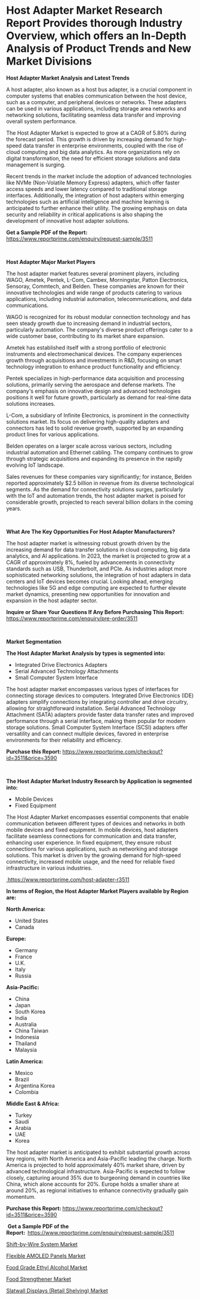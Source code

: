 <p><h1>Host Adapter Market Research Report Provides thorough Industry Overview, which offers an In-Depth Analysis of Product Trends and New Market Divisions</h1></p><p><strong>Host Adapter Market Analysis and Latest Trends</strong></p>
<p><p>A host adapter, also known as a host bus adapter, is a crucial component in computer systems that enables communication between the host device, such as a computer, and peripheral devices or networks. These adapters can be used in various applications, including storage area networks and networking solutions, facilitating seamless data transfer and improving overall system performance.</p><p>The Host Adapter Market is expected to grow at a CAGR of 5.80% during the forecast period. This growth is driven by increasing demand for high-speed data transfer in enterprise environments, coupled with the rise of cloud computing and big data analytics. As more organizations rely on digital transformation, the need for efficient storage solutions and data management is surging.</p><p>Recent trends in the market include the adoption of advanced technologies like NVMe (Non-Volatile Memory Express) adapters, which offer faster access speeds and lower latency compared to traditional storage interfaces. Additionally, the integration of host adapters within emerging technologies such as artificial intelligence and machine learning is anticipated to further enhance their utility. The growing emphasis on data security and reliability in critical applications is also shaping the development of innovative host adapter solutions.</p></p>
<p><strong>Get a Sample PDF of the Report:&nbsp;</strong> <a href="https://www.reportprime.com/enquiry/request-sample/3511?utm_campaign=10&utm_medium=2&utm_source=Github&utm_content=ia&utm_term=10102024&utm_id=host-adapter">https://www.reportprime.com/enquiry/request-sample/3511</a></p>
<p>&nbsp;</p>
<p><strong>Host Adapter Major Market Players</strong></p>
<p><p>The host adapter market features several prominent players, including WAGO, Ametek, Pentek, L-Com, Cambex, Morningstar, Patton Electronics, Sensoray, Commtech, and Belden. These companies are known for their innovative technologies and wide range of products catering to various applications, including industrial automation, telecommunications, and data communications.</p><p>WAGO is recognized for its robust modular connection technology and has seen steady growth due to increasing demand in industrial sectors, particularly automation. The company's diverse product offerings cater to a wide customer base, contributing to its market share expansion.</p><p>Ametek has established itself with a strong portfolio of electronic instruments and electromechanical devices. The company experiences growth through acquisitions and investments in R&D, focusing on smart technology integration to enhance product functionality and efficiency.</p><p>Pentek specializes in high-performance data acquisition and processing solutions, primarily serving the aerospace and defense markets. The company's emphasis on innovative design and advanced technologies positions it well for future growth, particularly as demand for real-time data solutions increases.</p><p>L-Com, a subsidiary of Infinite Electronics, is prominent in the connectivity solutions market. Its focus on delivering high-quality adapters and connectors has led to solid revenue growth, supported by an expanding product lines for various applications.</p><p>Belden operates on a larger scale across various sectors, including industrial automation and Ethernet cabling. The company continues to grow through strategic acquisitions and expanding its presence in the rapidly evolving IoT landscape.</p><p>Sales revenues for these companies vary significantly; for instance, Belden reported approximately $2.5 billion in revenue from its diverse technological segments. As the demand for connectivity solutions surges, particularly with the IoT and automation trends, the host adapter market is poised for considerable growth, projected to reach several billion dollars in the coming years.</p></p>
<p>&nbsp;</p>
<p><strong>What Are The Key Opportunities For Host Adapter Manufacturers?</strong></p>
<p><p>The host adapter market is witnessing robust growth driven by the increasing demand for data transfer solutions in cloud computing, big data analytics, and AI applications. In 2023, the market is projected to grow at a CAGR of approximately 8%, fueled by advancements in connectivity standards such as USB, Thunderbolt, and PCIe. As industries adopt more sophisticated networking solutions, the integration of host adapters in data centers and IoT devices becomes crucial. Looking ahead, emerging technologies like 5G and edge computing are expected to further elevate market dynamics, presenting new opportunities for innovation and expansion in the host adapter sector.</p></p>
<p><strong>Inquire or Share Your Questions If Any Before Purchasing This Report:</strong> <a href="https://www.reportprime.com/enquiry/pre-order/3511?utm_campaign=10&utm_medium=2&utm_source=Github&utm_content=ia&utm_term=10102024&utm_id=host-adapter">https://www.reportprime.com/enquiry/pre-order/3511</a></p>
<p>&nbsp;</p>
<p><strong>Market Segmentation</strong></p>
<p><strong>The Host Adapter Market Analysis by types is segmented into:</strong></p>
<p><ul><li>Integrated Drive Electronics Adapters</li><li>Serial Advanced Technology Attachments</li><li>Small Computer System Interface</li></ul></p>
<p><p>The host adapter market encompasses various types of interfaces for connecting storage devices to computers. Integrated Drive Electronics (IDE) adapters simplify connections by integrating controller and drive circuitry, allowing for straightforward installation. Serial Advanced Technology Attachment (SATA) adapters provide faster data transfer rates and improved performance through a serial interface, making them popular for modern storage solutions. Small Computer System Interface (SCSI) adapters offer versatility and can connect multiple devices, favored in enterprise environments for their reliability and efficiency.</p></p>
<p><strong>Purchase this Report:&nbsp;</strong><a href="https://www.reportprime.com/checkout?id=3511&price=3590&utm_campaign=10&utm_medium=2&utm_source=Github&utm_content=ia&utm_term=10102024&utm_id=host-adapter">https://www.reportprime.com/checkout?id=3511&price=3590</a></p>
<p>&nbsp;</p>
<p><strong>The Host Adapter Market Industry Research by Application is segmented into:</strong></p>
<p><ul><li>Mobile Devices</li><li>Fixed Equipment</li></ul></p>
<p><p>The Host Adapter Market encompasses essential components that enable communication between different types of devices and networks in both mobile devices and fixed equipment. In mobile devices, host adapters facilitate seamless connections for communication and data transfer, enhancing user experience. In fixed equipment, they ensure robust connections for various applications, such as networking and storage solutions. This market is driven by the growing demand for high-speed connectivity, increased mobile usage, and the need for reliable fixed infrastructure in various industries.</p></p>
<p><a href="https://www.reportprime.com/host-adapter-r3511?utm_campaign=10&utm_medium=2&utm_source=Github&utm_content=ia&utm_term=10102024&utm_id=host-adapter">&nbsp;https://www.reportprime.com/host-adapter-r3511</a></p>
<p><strong>In terms of Region, the Host Adapter Market Players available by Region are:</strong></p>
<p>
    <p> <strong> North America: </strong>
        <ul>
            <li>United States</li>
            <li>Canada</li>
        </ul>
        </p> 
    <p> <strong> Europe: </strong>
        <ul>
            <li>Germany</li>
            <li>France</li>
            <li>U.K.</li>
            <li>Italy</li>
            <li>Russia</li>
        </ul>
        </p> 
    <p> <strong> Asia-Pacific: </strong>
        <ul>
            <li>China</li>
            <li>Japan</li>
            <li>South Korea</li>
            <li>India</li>
            <li>Australia</li>
            <li>China Taiwan</li>
            <li>Indonesia</li>
            <li>Thailand</li>
            <li>Malaysia</li>
        </ul>
        </p> 
    <p> <strong> Latin America: </strong>
        <ul>
            <li>Mexico</li>
            <li>Brazil</li>
            <li>Argentina Korea</li>
            <li>Colombia</li>
        </ul>
        </p> 
    <p> <strong> Middle East & Africa: </strong>
        <ul>
            <li>Turkey</li>
            <li>Saudi</li>
            <li>Arabia</li>
            <li>UAE</li>
            <li>Korea</li>
        </ul>
    </p>
    </p>
<p><p>The host adapter market is anticipated to exhibit substantial growth across key regions, with North America and Asia-Pacific leading the charge. North America is projected to hold approximately 40% market share, driven by advanced technological infrastructure. Asia-Pacific is expected to follow closely, capturing around 35% due to burgeoning demand in countries like China, which alone accounts for 20%. Europe holds a smaller share at around 20%, as regional initiatives to enhance connectivity gradually gain momentum.</p></p>
<p><strong>Purchase this Report: </strong><a href="https://www.reportprime.com/checkout?id=3511&price=3590&utm_campaign=10&utm_medium=2&utm_source=Github&utm_content=ia&utm_term=10102024&utm_id=host-adapter">https://www.reportprime.com/checkout?id=3511&price=3590</a></p>
<p>&nbsp;<strong>Get a Sample PDF of the Report:&nbsp;&nbsp;</strong><a href="https://www.reportprime.com/enquiry/request-sample/3511?utm_campaign=10&utm_medium=2&utm_source=Github&utm_content=ia&utm_term=10102024&utm_id=host-adapter">https://www.reportprime.com/enquiry/request-sample/3511</a></p>
<p><strong></strong></p>
<p><p><a href="https://www.linkedin.com/pulse/shift-by-wire-system-market-size-type-joystickrotatoryleverbuttonsothers-kbftc?utm_campaign=10&utm_medium=2&utm_source=Github&utm_content=ia&utm_term=10102024&utm_id=host-adapter">Shift-by-Wire System Market</a></p><p><a href="https://github.com/JubayerMia832/Market-Research-Report-List-1/blob/main/flexible-amoled-panels-market.md?utm_campaign=10&utm_medium=2&utm_source=Github&utm_content=ia&utm_term=10102024&utm_id=host-adapter">Flexible AMOLED Panels Market</a></p><p><a href="https://issuu.com/reportprime-2/docs/food-grade-ethyl-alcohol-market-siz_1c655a29e864b5?utm_campaign=10&utm_medium=2&utm_source=Github&utm_content=ia&utm_term=10102024&utm_id=host-adapter">Food Grade Ethyl Alcohol Market</a></p><p><a href="https://issuu.com/reportprime-2/docs/food-strengthener-market-size-2030._43acf0feed60ec?utm_campaign=10&utm_medium=2&utm_source=Github&utm_content=ia&utm_term=10102024&utm_id=host-adapter">Food Strengthener Market</a></p><p><a href="https://www.linkedin.com/pulse/global-slatwall-displays-retail-shelving-market-focus-product-pvcac?utm_campaign=10&utm_medium=2&utm_source=Github&utm_content=ia&utm_term=10102024&utm_id=host-adapter">Slatwall Displays (Retail Shelving) Market</a></p></p>